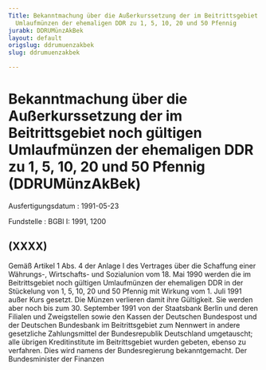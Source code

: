 ```yaml
---
Title: Bekanntmachung über die Außerkurssetzung der im Beitrittsgebiet noch gültigen
  Umlaufmünzen der ehemaligen DDR zu 1, 5, 10, 20 und 50 Pfennig
jurabk: DDRUMünzAkBek
layout: default
origslug: ddrumuenzakbek
slug: ddrumuenzakbek

---
```


# Bekanntmachung über die Außerkurssetzung der im Beitrittsgebiet noch gültigen Umlaufmünzen der ehemaligen DDR zu 1, 5, 10, 20 und 50 Pfennig (DDRUMünzAkBek)

Ausfertigungsdatum
:   1991-05-23

Fundstelle
:   BGBl I: 1991, 1200



## (XXXX)

Gemäß Artikel 1 Abs. 4 der Anlage I des Vertrages über die Schaffung
einer Währungs-, Wirtschafts- und Sozialunion vom 18. Mai 1990 werden
die im Beitrittsgebiet noch gültigen Umlaufmünzen der ehemaligen DDR
in der Stückelung von 1, 5, 10, 20 und 50 Pfennig mit Wirkung vom 1.
Juli 1991 außer Kurs gesetzt. Die Münzen verlieren damit ihre
Gültigkeit. Sie werden aber noch bis zum 30. September 1991 von der
Staatsbank Berlin und deren Filialen und Zweigstellen sowie den Kassen
der Deutschen Bundespost und der Deutschen Bundesbank im
Beitrittsgebiet zum Nennwert in andere gesetzliche Zahlungsmittel der
Bundesrepublik Deutschland umgetauscht; alle übrigen Kreditinstitute
im Beitrittsgebiet wurden gebeten, ebenso zu verfahren.
Dies wird namens der Bundesregierung bekanntgemacht.
Der Bundesminister der Finanzen

